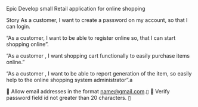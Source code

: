 Epic
Develop small Retail application for online shopping

Story As a customer, I want to create a password on my account, so that I can login.

“As a customer, I want to be able to register online so, that I can start shopping online”.

“As a customer , I want shopping cart functionally to easily purchase items 
online.”

“As a customer , I want to be able to report generation of the item, so easily help to 
the online shopping system administrator”.a

 Allow email addresses in the format name@gmail.com.▯
 Verify password field id not greater than 20 characters. ▯

